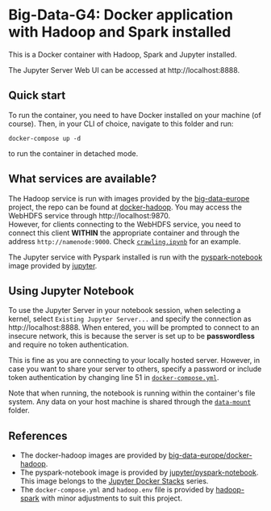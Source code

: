 # Big-Data-G4: Docker application with Hadoop and Spark installed
This is a Docker container with Hadoop, Spark and Jupyter installed.

The Jupyter Server Web UI can be accessed at http://localhost:8888.

## Quick start
To run the container, you need to have Docker installed on your machine (of course). Then, in your CLI of choice, navigate to this folder and run:
```
docker-compose up -d
```
to run the container in detached mode.

## What services are available?
The Hadoop service is run with images provided by the [big-data-europe](https://github.com/big-data-europe) project, the repo can be found at [docker-hadoop](https://github.com/big-data-europe/docker-hadoop). You may access the WebHDFS service through http://localhost:9870.\
However, for clients connecting to the WebHDFS service, you need to connect this client **WITHIN** the appropriate container and through the address `http://namenode:9000`. Check [`crawling.ipynb`](../review_crawl/crawling.ipynb) for an example.

The Jupyter service with Pyspark installed is run with the [pyspark-notebook](https://hub.docker.com/r/jupyter/pyspark-notebook) image provided by [jupyter](https://jupyter.org/).

## Using Jupyter Notebook
To use the Jupyter Server in your notebook session, when selecting a kernel, select `Existing Jupyter Server...` and specify the connection as http://localhost:8888. When entered, you will be prompted to connect to an insecure network, this is because the server is set up to be **passwordless** and require no token authentication.

This is fine as you are connecting to your locally hosted server. However, in case you want to share your server to others, specify a password or include token authentication by changing line 51 in [`docker-compose.yml`](./docker-compose.yml).

Note that when running, the notebook is running within the container's file system. Any data on your host machine is shared through the [`data-mount`](./data-mount/) folder.

## References
- The docker-hadoop images are provided by [big-data-europe/docker-hadoop](https://github.com/big-data-europe).
- The pyspark-notebook image is provided by [jupyter/pyspark-notebook](https://hub.docker.com/r/jupyter/pyspark-notebook). This image belongs to the [Jupyter Docker Stacks](https://jupyter-docker-stacks.readthedocs.io/en/latest/) series.
- The `docker-compose.yml` and `hadoop.env` file is provided by [hadoop-spark](https://github.com/OneCricketeer/docker-stacks/tree/master/hadoop-spark) with minor adjustments to suit this project.